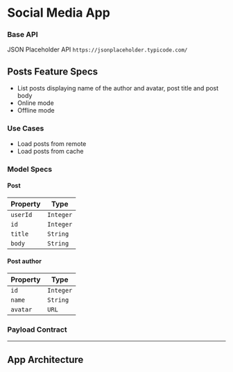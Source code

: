 # Social Media App

### Base API
JSON Placeholder API ```https://jsonplaceholder.typicode.com/```

## Posts Feature Specs

- List posts displaying name of the author and avatar, post title and post body
- Online mode
- Offline mode

### Use Cases

- Load posts from remote
- Load posts from cache


### Model Specs
#### Post

| Property          | Type                |
|-------------------|---------------------|
| `userId`          | `Integer`           |
| `id`              | `Integer`           |
| `title`           | `String`            |
| `body`            | `String`            |

#### Post author

| Property          | Type                |
|-------------------|---------------------|
| `id`              | `Integer`           |
| `name`            | `String`            |
| `avatar`          | `URL`               |

### Payload Contract


---

## App Architecture
